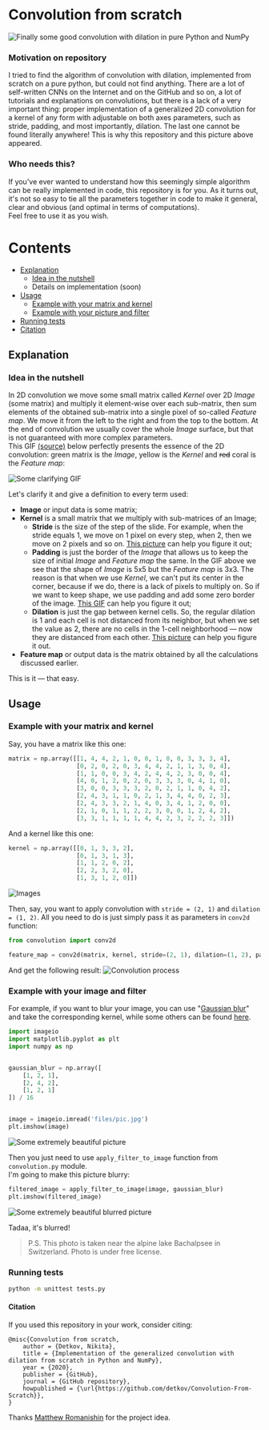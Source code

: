 # Convolution from scratch  
![Finally some good convolution with dilation in pure Python and NumPy](files/meme.jpg)  

### Motivation on repository
I tried to find the algorithm of convolution with dilation, implemented from scratch on a pure python, but could not find anything. There are a lot of self-written CNNs on the Internet and on the GitHub and so on, a lot of tutorials and explanations on convolutions, but there is a lack of a very important thing: proper implementation of a generalized 2D convolution for a kernel of any form with adjustable on both axes parameters, such as stride, padding, and most importantly, dilation. The last one cannot be found literally anywhere! This is why this repository and this picture above appeared.

### Who needs this?
If you've ever wanted to understand how this seemingly simple algorithm can be really implemented in code, this repository is for you. As it turns out, it's not so easy to tie all the parameters together in code to make it general, clear and obvious (and optimal in terms of computations).  
Feel free to use it as you wish.

# Contents
* [Explanation](#explanation)
    * [Idea in the nutshell](#idea-in-the-nutshell)
    * Details on implementation (soon)
* [Usage](#usage)
    * [Example with your matrix and kernel](#example-with-your-matrix-and-kernel)
    * [Example with your picture and filter](#example-with-your-image-and-filter)
* [Running tests](#running-tests)
* [Citation](#citation)

## Explanation
### Idea in the nutshell
In 2D convolution we move some small matrix called <i>Kernel</i> over 2D <i>Image</i> (some matrix) and multiply it element-wise over each sub-matrix, then sum elements of the obtained sub-matrix into a single pixel of so-called <i>Feature map</i>. We move it from the left to the right and from the top to the bottom. At the end of convolution we usually cover the whole <i>Image</i> surface, but that is not guaranteed with more complex parameters.  
This GIF [(source)](https://stackoverflow.com/questions/42450389/how-a-filter-in-convolutional-neural-network-can-generate-multiple-channels) below perfectly presents the essence of the 2D convolution: green matrix is the <i>Image</i>, yellow is the <i>Kernel</i> and <s>red</s> coral is the <i>Feature map</i>:
 
![*Some clarifying GIF*](files/conv.gif)

Let's clarify it and give a definition to every term used:
- <b>Image</b> or input data is some matrix;
- <b>Kernel</b> is a small matrix that we multiply with sub-matrices of an Image;
    - <b>Stride</b> is the size of the step of the slide. For example, when the stride equals 1, we move on 1 pixel on every step, when 2, then we move on 2 pixels and so on. [This picture](files/expl_stride.png) can help you figure it out;
    - <b>Padding</b> is just the border of the <i>Image</i> that allows us to keep the size of initial <i>Image</i> and <i>Feature map</i> the same. In the GIF above we see that the shape of <i>Image</i> is 5x5 but the <i>Feature map</i> is 3x3. The reason is that when we use <i>Kernel</i>, we can't put its center in the corner, because if we do, there is a lack of pixels to multiply on. So if we want to keep shape, we use padding and add some zero border of the image. [This GIF](files/expl_padding.gif) can help you figure it out;
    - <b>Dilation</b> is just the gap between kernel cells. So, the regular dilation is 1 and each cell is not distanced from its neighbor, but when we set the value as 2, there are no cells in the 1-cell neighborhood — now they are distanced from each other. [This picture](files/expl_dilation.png) can help you figure it out.   
- <b>Feature map</b> or output data is the matrix obtained by all the calculations discussed earlier.

This is it — that easy.
<!-- ### Details on implementation -->

## Usage 
### Example with your matrix and kernel
Say, you have a matrix like this one:
```python
matrix = np.array([[1, 4, 4, 2, 1, 0, 0, 1, 0, 0, 3, 3, 3, 4], 
                   [0, 2, 0, 2, 0, 3, 4, 4, 2, 1, 1, 3, 0, 4],
                   [1, 1, 0, 0, 3, 4, 2, 4, 4, 2, 3, 0, 0, 4],
                   [4, 0, 1, 2, 0, 2, 0, 3, 3, 3, 0, 4, 1, 0],
                   [3, 0, 0, 3, 3, 3, 2, 0, 2, 1, 1, 0, 4, 2],
                   [2, 4, 3, 1, 1, 0, 2, 1, 3, 4, 4, 0, 2, 3],
                   [2, 4, 3, 3, 2, 1, 4, 0, 3, 4, 1, 2, 0, 0],
                   [2, 1, 0, 1, 1, 2, 2, 3, 0, 0, 1, 2, 4, 2],
                   [3, 3, 1, 1, 1, 1, 4, 4, 2, 3, 2, 2, 2, 3]])
```
<!-- ![Some random matrix](files/plot_random_matrix.jpg)   -->

And a kernel like this one:
```python
kernel = np.array([[0, 1, 3, 3, 2], 
                   [0, 1, 3, 1, 3],
                   [1, 1, 2, 0, 2],
                   [2, 2, 3, 2, 0],
                   [1, 3, 1, 2, 0]])
```
<!-- ![Some random kernel](files/plot_random_kernel.jpg)   -->

![Images](files/plot_random_matrix_and_kernel.jpg)

Then, say, you want to apply convolution with `stride = (2, 1)` and `dilation = (1, 2)`. All you need to do is just simply pass it as parameters in `conv2d` function:
```python
from convolution import conv2d

feature_map = conv2d(matrix, kernel, stride=(2, 1), dilation=(1, 2), padding=(0, 0))
```
And get the following result:
![Convolution process](files/convolution_process.gif)

### Example with your image and filter
For example, if you want to blur your image, you can use "[Gaussian blur](https://en.wikipedia.org/wiki/Gaussian_blur)" and take the corresponding kernel, while some others can be found [here](https://en.wikipedia.org/wiki/Kernel_(image_processing)).
```python
import imageio
import matplotlib.pyplot as plt
import numpy as np


gaussian_blur = np.array([
    [1, 2, 1],
    [2, 4, 2],
    [1, 2, 1]
]) / 16


image = imageio.imread('files/pic.jpg')
plt.imshow(image)
```
![*Some extremely beautiful picture*](files/pic.jpg)

Then you just need to use `apply_filter_to_image` function from `convolution.py` module.  
I'm going to make this picture blurry:
```python
filtered_image = apply_filter_to_image(image, gaussian_blur)
plt.imshow(filtered_image)
```
![*Some extremely beautiful blurred picture*](files/pic_blurred.jpg)

Tadaa, it's blurred!

> P.S. This photo is taken near the alpine lake Bachalpsee in Switzerland. Photo is under free license.  

### Running tests
```bash
python -m unittest tests.py
```

#### Citation
If you used this repository in your work, consider citing:  
```
@misc{Convolution from scratch,
    author = {Detkov, Nikita},
    title = {Implementation of the generalized convolution with dilation from scratch in Python and NumPy},
    year = {2020},
    publisher = {GitHub},
    journal = {GitHub repository},
    howpublished = {\url{https://github.com/detkov/Convolution-From-Scratch}},
}
```

Thanks [Matthew Romanishin](https://github.com/matthewromanishin) for the project idea.
